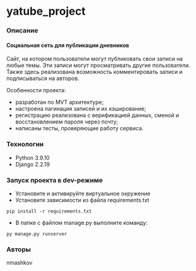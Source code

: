 # yatube_project
### Описание
#### Социальная сеть для публикации дневников
Сайт, на котором пользователи могут публиковать свои записи на любые темы. Эти записи могут просматривать другие пользователи. Также здесь реализована возможность комментировать записи и подписываться на авторов.

Особенности проекта:
- разработан по MVT архитектуре;
- настроена пагинация записей и их кэширование;
- регистрацию реализована с верификацией данных, сменой и восстановлением пароля через почту;
- написаны тесты, проверяющие работу сервиса.

### Технологии
- Python 3.9.10
- Django 2.2.19
### Запуск проекта в dev-режиме
- Установите и активируйте виртуальное окружение
- Установите зависимости из файла requirements.txt
```
pip install -r requirements.txt
``` 
- В папке с файлом manage.py выполните команду:
```
py manage.py runserver
```
### Авторы
nmashkov
